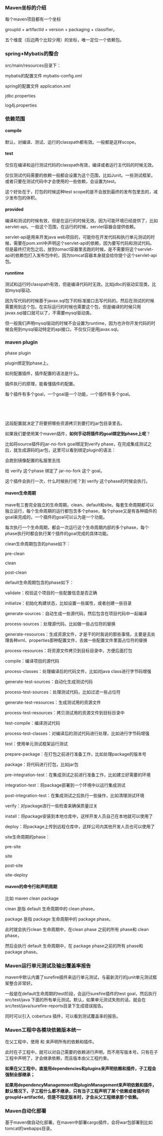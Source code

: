 ### Maven坐标的介绍

每个maven项目都有一个坐标

groupId + artifactId + version + packaging + classifier。

五个维度（后边两个比较少用）的坐标，唯一定位一个依赖包。



### spring+Mybatis的整合

src/main/resources目录下：

mybatis的配置文件 mybatis-config.xml

spring的配置文件 application.xml

jdbc.properties

log4j.properties

### 依赖范围

<scope></scope>

#### compile

默认，对编译、测试、运行的classpath都有效。一般都是这样scope。

#### test

仅仅在编译和运行测试代码的classpath有效，编译或者运行主代码的时候无效。

仅仅测试代码需要的依赖一般都会设置为这个范围，比如Junit。一些测试框架，或者只要在测试代码中才会使用的一些依赖，会设置为test。

这个好处在于，打包的时候这种test scope的是不会放到最终的发布包里去的，减少发布包的体积。

#### provided

编译和测试的时候有效，但是在运行的时候无效。因为可能环境已经提供了，比如servlet-api。一般这个范围，在运行的时候，servlet容器会提供依赖。

servlet-api是用来开发java web项目的，可能你在开发代码和执行单元测试的时候，需要在pom.xml中声明这个servlet-api的依赖，因为要写代码和测试代码。但是最终打完包之后，放到tomact容器里去跑的时候，是不需要将这个servlet-api的依赖包打入发布包中的，因为tomcat容器本身就会给你提个这个servlet-api包。

#### runntime

测试和运行时classpath有效，但是编译代码时无效。比如jdbc的驱动实现类，比如mysql驱动、

因为写代码的时候基于javax.sql包下的标准接口去写代码的。然后在测试的时候需要用到这个包，在实际运行的时候也需要这个包，但是编译的时候只用javax.sql接口就可以了，不需要mysql驱动类。

但一般我们声明mysql驱动的时候不会设置为runtime，因为也许你开发代码的时候会用到mysql驱动特定的api接口，不仅仅只是用javax.sql。

### maven plugin

phase plugin

plugin绑定到phase上。

如何配置插件，插件配置的语法是什么。

插件执行的原理，能看懂插件的配置。

每个插件有多个goal，一个goal是一个功能，一个插件有多个goal。

<resources>	

​	<resource>

​	</resource>

</resources>

这段配置就决定了将要把哪些资源拷贝到要打的jar包目录里去。



如果我们要使用某个maven插件，**如何手动将插件的goal绑定到phase上呢**？



比如将source插件的jar-no-fork goal绑定到verify phase，在完成集成测试之后，就生成源码的jar包，这里可以看到绑定plugin的语法：



会跑到镜像配置的私服里去找



给 verify 这个phase 绑定了 jar-no-fork  这个 goal。

这个插件会执行一次，什么时候执行呢？到 verify 这个phase的时候会执行。

#### maven生命周期

mave有三套完全独立的生命周期，clean、default和site。每套生命周期都可以独立运行，每个生命周期的运行都包含多个phase，每个phase又是有各种插件的goal来完成的，一个插件的goal可以认为是一个功能。

每次执行一个生命周期，都会一次运行这个生命周期内部的多个phase，每个phase执行时都会执行某个插件的goal完成的具体功能。

clean生命周期包含的phase如下：

 

pre-clean

clean

post-clean

 

default生命周期包含的phase如下：

 

validate：校验这个项目的一些配置信息是否正确

initialize：初始化构建状态，比如设置一些属性，或者创建一些目录

generate-sources：自动生成一些源代码，然后包含在项目代码中一起编译

process-sources：处理源代码，比如做一些占位符的替换

generate-resources：生成资源文件，才是干的时我说的那些事情，主要是去处理各种xml、properties那种配置文件，去做一些配置文件里面占位符的替换

process-resources：将资源文件拷贝到目标目录中，方便后面打包

compile：编译项目的源代码

process-classes：处理编译后的代码文件，比如对java class进行字节码增强

generate-test-sources：自动化生成测试代码

process-test-sources：处理测试代码，比如过滤一些占位符

generate-test-resources：生成测试用的资源文件

process-test-resources：拷贝测试用的资源文件到目标目录中

test-compile：编译测试代码

process-test-classes：对编译后的测试代码进行处理，比如进行字节码增强

test：使用单元测试框架运行测试

prepare-package：在打包之前进行准备工作，比如处理package的版本号

package：将代码进行打包，比如jar包

pre-integration-test：在集成测试之前进行准备工作，比如建立好需要的环境

integration-test：将package部署到一个环境中以运行集成测试

post-integration-test：在集成测试之后执行一些操作，比如清理测试环境

verify：对package进行一些检查来确保质量过关

install：将package安装到本地仓库中，这样开发人员自己在本地就可以使用了

deploy：将package上传到远程仓库中，这样公司内其他开发人员也可以使用了

 

site生命周期的phase：

 

pre-site

site

post-site

site-deploy

####  maven的命令行和声明周期

比如 maven clean package

clean 是指 default 生命周期中的 clean phase，

package 是指 package 生命周期中的 package phase。

此时就会执行clean 生命周期中，在clean phase 之前的所有 phase和 clean phase，

然后会执行 default 生命周期中，在  package phase之前的所有 phase和  package phase。

### Maven运行单元测试及输出覆盖率报告

maven中默认内置了surefire插件来运行单元测试，与最新流行的junit单元测试框架整合非常好。

一般是在default生命周期的test阶段，会运行surefire插件的test  goal，然后执行 src/test/java 下面的所有单元测试。默认，如果单元测试失败的话，就会在src/test/java/surefire-reports目录下生成错误报告。

同时可以引入 cobertura 插件，可以看到测试覆盖率的报告。

### Maven工程中各模块依赖版本统一

在父工程中，使用<dependencyManagement> 和 <pluginManagement>来声明所有的依赖和插件。

此时在子工程中，就可以对自己需要的依赖进行声明，而不用写版本号。只有在子工程中声明了，才会继承依赖，而且版本由父工程约束。

**如果在父工程中，直接用dependencies和plugins来声明依赖和插件，子工程会强制全部继承；**

**如果用dependencyManagemnent和pluginManagement来声明依赖和插件，默认情况下，子工程什么都不继承，只有当子工程声明了某个依赖或者插件的groupId+artifactId，但是不指定版本时，才会从父工程继承那个依赖。**

### Maven自动化部署

基于maven做自动化部署。在maven中部署cargo插件，会将war包部署到比如tomcat的webapps目录。